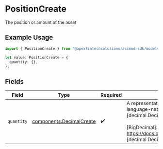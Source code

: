 # PositionCreate

The position or amount of the asset

## Example Usage

```typescript
import { PositionCreate } from "@apexfintechsolutions/ascend-sdk/models/components";

let value: PositionCreate = {
  quantity: {},
};
```

## Fields

| Field                                                                                                                                                                                                                                                                                                                                                        | Type                                                                                                                                                                                                                                                                                                                                                         | Required                                                                                                                                                                                                                                                                                                                                                     | Description                                                                                                                                                                                                                                                                                                                                                  |
| ------------------------------------------------------------------------------------------------------------------------------------------------------------------------------------------------------------------------------------------------------------------------------------------------------------------------------------------------------------ | ------------------------------------------------------------------------------------------------------------------------------------------------------------------------------------------------------------------------------------------------------------------------------------------------------------------------------------------------------------ | ------------------------------------------------------------------------------------------------------------------------------------------------------------------------------------------------------------------------------------------------------------------------------------------------------------------------------------------------------------ | ------------------------------------------------------------------------------------------------------------------------------------------------------------------------------------------------------------------------------------------------------------------------------------------------------------------------------------------------------------ |
| `quantity`                                                                                                                                                                                                                                                                                                                                                   | [components.DecimalCreate](../../models/components/decimalcreate.md)                                                                                                                                                                                                                                                                                         | :heavy_check_mark:                                                                                                                                                                                                                                                                                                                                           | A representation of a decimal value, such as 2.5. Clients may convert values into language-native decimal formats, such as Java's [BigDecimal][] or Python's [decimal.Decimal][].<br/><br/> [BigDecimal]:<br/> https://docs.oracle.com/en/java/javase/11/docs/api/java.base/java/math/BigDecimal.html<br/> [decimal.Decimal]: https://docs.python.org/3/library/decimal.html |